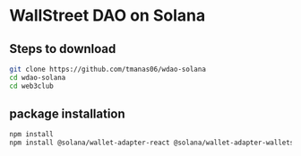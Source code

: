 # WallStreet DAO on Solana 

## Steps to download
```bash
git clone https://github.com/tmanas06/wdao-solana
cd wdao-solana
cd web3club
```

## package installation

```bash
npm install
npm install @solana/wallet-adapter-react @solana/wallet-adapter-wallets @solana/wallet-adapter-react-ui @solana/web3.js
```

